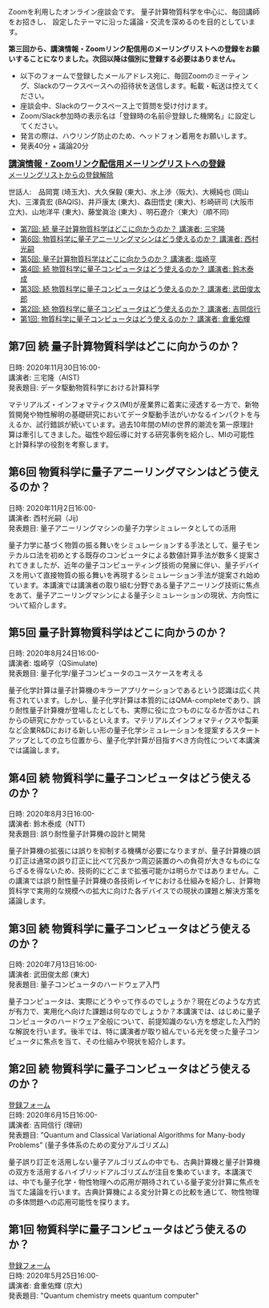 Zoomを利用したオンライン座談会です。
量子計算物質科学を中心に、毎回講師をお招きし、
設定したテーマに沿った議論・交流を深めるのを目的としています。

<strong>第三回から、講演情報・Zoomリンク配信用のメーリングリストへの登録をお願いすることになりました。次回以降は個別に登録する必要はありません。</strong>

* 以下のフォームで登録したメールアドレス宛に、毎回Zoomのミーティング、Slackのワークスペースへの招待状を送信します。転載・転送は控えてください。
*  座談会中、Slackのワークスペース上で質問を受け付けます。
* Zoom/Slack参加時の表示名は「登録時の名前＠登録した機関名」に設定してください。
* 発言の際は、ハウリング防止のため、ヘッドフォン着用をお願いします。
* 発表40分 + 議論20分

                                                                                                                    
**<big>[講演情報・Zoomリンク配信用メーリングリストへの登録](https://docs.google.com/forms/d/1x6p1Q6QMR-i_lD6Qha8lhwdnks47St0xAXjDU771K_k/edit)</big><br>**
[メーリングリストからの登録解除](https://docs.google.com/forms/d/1puyOtk46mUyLc-R--ZAdSWdwyhj0Y439iIW0XhraANM/edit)<br>

世話人:　品岡寛 (埼玉大)、大久保毅 (東大)、水上渉（阪大)、大槻純也 (岡山大)、三澤貴宏 (BAQIS)、井戸康太 (東大)、森田悟史 (東大)、杉崎研司 (大阪市立大)、山地洋平 (東大)、藤堂眞治 (東大) 、明石遼介（東大）（順不同)

* [第7回: 続 量子計算物質科学はどこに向かうのか？ 講演者: 三宅隆](#第7回)  
* [第6回: 物質科学に量子アニーリングマシンはどう使えるのか？ 講演者: 西村光嗣](#第6回)  
* [第5回: 量子計算物質科学はどこに向かうのか？ 講演者: 塩崎亨](#第5回)  
* [第4回: 続 物質科学に量子コンピュータはどう使えるのか？ 講演者: 鈴木泰成](#第4回)  
* [第3回: 続 物質科学に量子コンピュータはどう使えるのか？ 講演者: 武田俊太郎](#第3回)  
* [第2回: 続 物質科学に量子コンピュータはどう使えるのか？ 講演者: 吉岡信行](#第2回)    
* [第1回: 物質科学に量子コンピュータはどう使えるのか？ 講演者: 倉重佑輝](#第1回)

## 第7回 続 量子計算物質科学はどこに向かうのか？
日時: 2020年11月30日16:00-<br>
講演者: 三宅隆（AIST)<br>
発表題目: データ駆動物質科学における計算科学<br>

マテリアルズ・インフォマティクス(MI)が産業界に着実に浸透する一方で、新物質開発や物性解明の基礎研究においてデータ駆動手法がいかなるインパクトを与えるか、試行錯誤が続いています。過去10年間のMIの世界的潮流を第一原理計算は牽引してきました。磁性や超伝導に対する研究事例を紹介し、MIの可能性と計算科学の役割を考察します。

## 第6回 物質科学に量子アニーリングマシンはどう使えるのか？
日時: 2020年11月2日16:00-<br>
講演者: 西村光嗣（Jij)<br>
発表題目: 量子アニーリングマシンの量子力学シミュレータとしての活用<br>

量子力学に基づく物質の振る舞いをシミュレーションする手法として、量子モンテカルロ法を初めとする既存のコンピュータによる数値計算手法が数多く提案されてきましたが、近年の量子コンピューティング技術の発展に伴い、量子デバイスを用いて直接物質の振る舞いを再現するシミュレーション手法が提案され始めています。本講演では講演者の取り組む分野である量子アニーリング技術に焦点をあて、量子アニーリングマシンによる量子シミュレーションの現状、方向性について紹介します。

## 第5回 量子計算物質科学はどこに向かうのか？
日時: 2020年8月24日16:00-<br>
講演者: 塩崎亨（QSimulate)<br>
発表題目: 量子化学/量子コンピュータのユースケースを考える<br>

量子化学計算は量子計算機のキラーアプリケーションであるという認識は広く共有されています。しかし、量子化学計算は本質的にはQMA-completeであり、誤り耐性量子計算機が登場したとしても、実際に役に立つものになるか否かはこれからの研究にかかっているといえます。マテリアルズインフォマティクスや製薬など企業R&Dにおける新しい形の量子化学シミュレーションを提案するスタートアップとしての立ち位置から、量子化学計算が目指すべき方向性について本講演では議論します。

## 第4回 続 物質科学に量子コンピュータはどう使えるのか？                                                                 
日時: 2020年8月3日16:00-<br>
講演者: 鈴木泰成（NTT)<br>
発表題目: 誤り耐性量子計算機の設計と開発<br>

量子計算機の拡張には誤りを抑制する機構が必要になりますが、量子計算機の誤り訂正は通常の誤り訂正に比べて冗長かつ周辺装置のへの負荷が大きなものにならざるを得ないため、技術的にどこまで拡張可能かは明らかではありません。この講演では誤り耐性量子計算機の各技術レイヤにおける仕組みを紹介し、計算物質科学で実用的な規模への拡大に向けた各デバイスでの現状の課題と解決方策を議論します。

## 第3回 続 物質科学に量子コンピュータはどう使えるのか？                                                                 
日時: 2020年7月13日16:00-<br>
講演者: 武田俊太郎 (東大)<br>
発表題目: 量子コンピュータのハードウェア入門

量子コンピュータは、実際にどうやって作るのでしょうか？現在どのような方式が有力で、実用化へ向けた課題は何なのでしょうか？本講演では、はじめに量子コンピュータのハードウェア全般について、前提知識のない方を想定した入門的な解説を行います。後半では、特に講演者が取り組んでいる光を使った量子コンピュータに焦点を当て、その仕組みや現状を紹介します。

## 第2回 続 物質科学に量子コンピュータはどう使えるのか？                                                                                                                     
[登録フォーム](https://docs.google.com/forms/d/1QOFNp2a2_-AQmDRsgatCJu4av9EPHwnrGmjftLJCVes/edit)<br>
日時: 2020年6月15日16:00-<br>
講演者: 吉岡信行 (理研)<br>
発表題目: "Quantum and Classical Variational Algorithms for Many-body Problems" (量子多体系のための変分アルゴリズム)

量子誤り訂正を活用しない量子アルゴリズムの中でも、古典計算機と量子計算機の双方を活用するハイブリッドアルゴリズムが注目を集めています。本講演では、中でも量子化学・物性物理への応用が期待されている量子変分計算に焦点を当てた議論を行います。古典計算機による変分計算との比較を通じて、物性物理の多体問題への応用可能性を探ります。                    


## 第1回 物質科学に量子コンピュータはどう使えるのか？
[登録フォーム](https://docs.google.com/forms/d/1mn4267CXykSaQFMOP6m6JB-b6bPvsurXjU0Bl0zv-l0/edit)<br>
日時: 2020年5月25日16:00-<br>
講演者: 倉重佑輝 (京大)<br>
発表題目: "Quantum chemistry meets quantum computer"
